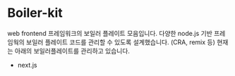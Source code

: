 # Boiler-kit

web frontend 프레임워크의 보일러 플레이트 모음입니다.
다양한 node.js 기반 프레임웍의 보일러 플레이트 코드를 관리할 수 있도록 설계했습니다.
(CRA, remix 등)
현재는 아래의 보일러플레이트를 관리하고 있습니다.

- next.js
